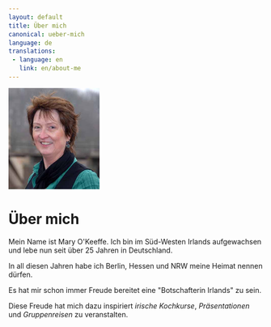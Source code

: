 ```yaml
---
layout: default
title: Über mich
canonical: ueber-mich
language: de
translations:
 - language: en
   link: en/about-me
---
```

<img class="mary" width="180" height="200" src="img/mary.jpg" alt="">

# Über mich

Mein Name ist Mary O'Keeffe. Ich bin im Süd-Westen Irlands aufgewachsen und lebe
nun seit über 25 Jahren in Deutschland.

In all diesen Jahren habe ich Berlin, Hessen und NRW meine Heimat nennen dürfen.

Es hat mir schon immer Freude bereitet eine "Botschafterin Irlands" zu sein.

Diese Freude hat mich dazu inspiriert *irische Kochkurse*, *Präsentationen* und
*Gruppenreisen* zu veranstalten.
